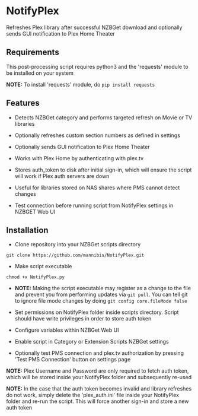# NotifyPlex
Refreshes Plex library after successful NZBGet download and optionally sends GUI notification to Plex Home Theater

## Requirements

This post-processing script requires python3 and the 'requests' module to be installed on your system

**NOTE:** To install 'requests' module, do `pip install requests`

## Features

* Detects NZBGet category and performs targeted refresh on Movie or TV libraries

* Optionally refreshes custom section numbers as defined in settings

* Optionally sends GUI notification to Plex Home Theater

* Works with Plex Home by authenticating with plex.tv

* Stores auth_token to disk after initial sign-in, which will ensure the script will work if Plex auth servers are down

* Useful for libraries stored on NAS shares where PMS cannot detect changes

* Test connection before running script from NotifyPlex settings in NZBGET Web UI

## Installation 

* Clone repository into your NZBGet scripts directory

`git clone https://github.com/mannibis/NotifyPlex.git`

* Make script executable

`chmod +x NotifyPlex.py`

* **NOTE:** Making the script executable may register as a change to the file and prevent you from performing updates via `git pull`. You can tell git to ignore file mode changes by doing `git config core.fileMode false` 

* Set permissions on NotifyPlex folder inside scripts directory. Script should have write privileges in order to store auth token

* Configure variables within NZBGet Web UI

* Enable script in Category or Extension Scripts NZBGet settings

* Optionally test PMS connection and plex.tv authorization by pressing 'Test PMS Connection' button on settings page

**NOTE:** Plex Username and Password are only required to fetch auth token, which will be stored inside your NotifyPlex folder and subsequently re-used

**NOTE:** In the case that the auth token becomes invalid and library refreshes do not work, simply delete the 'plex_auth.ini' file inside your NotifyPlex folder and re-run the script. This will force another sign-in and store a new auth token
